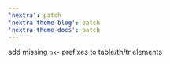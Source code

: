 ```yaml
---
'nextra': patch
'nextra-theme-blog': patch
'nextra-theme-docs': patch
---
```


add missing `nx-` prefixes to table/th/tr elements
